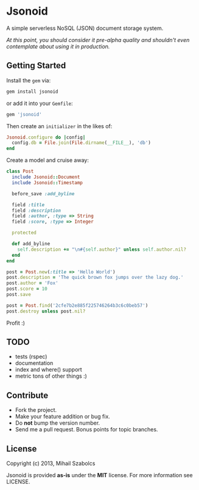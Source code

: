 Jsonoid
=======
A simple serverless NoSQL (JSON) document storage system.

*At this point, you should consider it pre-alpha quality and shouldn't
even contemplate about using it in production.*

Getting Started
---------------

Install the `gem` via:

```bash
gem install jsonoid
```

or add it into your `Gemfile`:

```bash
gem 'jsonoid'
```

Then create an `initializer` in the likes of:

```ruby
Jsonoid.configure do |config|
  config.db = File.join(File.dirname(__FILE__), 'db')
end
```

Create a model and cruise away:

```ruby
class Post
  include Jsonoid::Document
  include Jsonoid::Timestamp

  before_save :add_byline

  field :title
  field :description
  field :author, :type => String
  field :score, :type => Integer

  protected

  def add_byline
    self.description += "\n#{self.author}" unless self.author.nil?
  end
end

post = Post.new(:title => 'Hello World')
post.description = 'The quick brown fox jumps over the lazy dog.'
post.author = 'Fox'
post.score = 10
post.save
```

```ruby
post = Post.find('2cfe7b2e885f225746264b3c6c0beb57')
post.destroy unless post.nil?
```

Profit :)

TODO
----
* tests (rspec)
* documentation
* index and where() support
* metric tons of other things :)

Contribute
----------
* Fork the project.
* Make your feature addition or bug fix.
* Do **not** bump the version number.
* Send me a pull request. Bonus points for topic branches.

License
-------
Copyright (c) 2013, Mihail Szabolcs

Jsonoid is provided **as-is** under the **MIT** license. For more information see
LICENSE.

